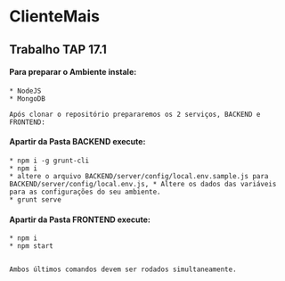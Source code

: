 # ClienteMais
## Trabalho TAP 17.1

#### Para preparar o Ambiente instale:
    * NodeJS
    * MongoDB

    Após clonar o repositório prepararemos os 2 serviços, BACKEND e FRONTEND:
    
#### Apartir da Pasta BACKEND execute:
    * npm i -g grunt-cli 
    * npm i
    * altere o arquivo BACKEND/server/config/local.env.sample.js para BACKEND/server/config/local.env.js, * Altere os dados das variáveis para as configurações do seu ambiente.
    * grunt serve 
    
#### Apartir da Pasta FRONTEND execute:
    * npm i
    * npm start


    Ambos últimos comandos devem ser rodados simultaneamente.